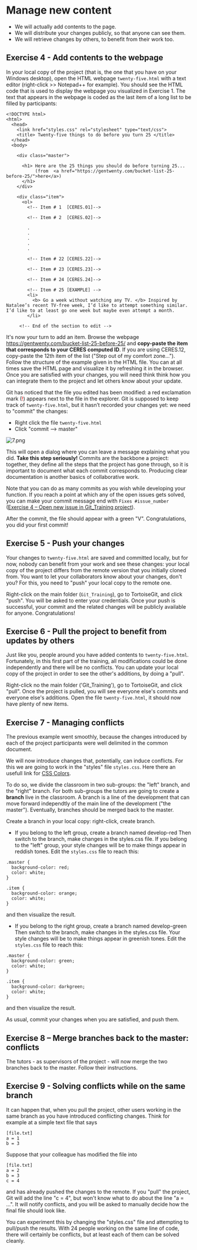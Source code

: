 # Manage new content

- We will actually add contents to the page.
- We will distribute your changes publicly, so that anyone can see them.
- We will retrieve changes by others, to benefit from their work too.

## Exercise 4 - Add contents to the webpage
In your local copy of the project (that is, the one that you have on your Windows desktop), open the HTML webpage `twenty-five.html` with a text editor (right-click >> Notepad++ for example). You should see the HTML code that is used to display the webpage you visualized in Exercise 1. The text that appears in the webpage is coded as the last item of a long list to be filled by participants:

```
<!DOCTYPE html>
<html>
  <head>
    <link href="styles.css" rel="stylesheet" type="text/css">
    <title> Twenty-five things to do before you turn 25 </title>
  </head>
  <body>

    <div class="master">

      <h1> Here are the 25 things you should do before turning 25... 
           (from  <a href="https://gentwenty.com/bucket-list-25-before-25/">here</a>)
      </h1>
    </div>

    <div class="item">
      <ol>
        <!-- Item # 1  [CERES.01]-->

        <!-- Item # 2  [CERES.02]-->

        .
        .
        .
        .
        .

        <!-- Item # 22 [CERES.22]-->

        <!-- Item # 23 [CERES.23]-->

        <!-- Item # 24 [CERES.24]-->

        <!-- Item # 25 [EXAMPLE] -->
        <li>
          <b> Go a week without watching any TV. </b> Inspired by Natalee’s recent TV-free week, I’d like to attempt something similar. I’d like to at least go one week but maybe even attempt a month.
        </li>

     <!-- End of the section to edit -->

```

It's now your turn to add an item. Browse the webpage https://gentwenty.com/bucket-list-25-before-25/ and **copy-paste the item that corresponds to your CERES computed ID**. If you are using CERES.12, copy-paste the 12th item of the list ("Step out of my comfort zone..."). Follow the structure of the example given in the HTML file. You can at all times save the HTML page and visualize it by refreshing it in the browser. Once you are satisfied with your changes, you will need think think how you can integrate them to the project and let others know about your update.

Git has noticed that the file you edited has been modified: a red exclamation mark (<span style="color:red">!</span>) appears next to the file in the explorer. Git is supposed to keep track of `twenty-five.html`, but it hasn’t recorded your changes yet: we need to "commit" the changes:

- Right click the file `twenty-five.html`
- Click "commit --> master"

![7.png](https://github.com/fmassonn/Git_Training/raw/master/resources/7.png)

This will open a dialog where you can leave a message explaining what you did. **Take this step seriously!** Commits are the backbone a project: together, they define all the steps that the project has gone through, so it is important to document what each commit corresponds to. Producing clear documentation is another basics of collaborative work.

Note that you can do as many commits as you wish while developing your function. If you reach a point at which any of the open issues gets solved, you can make your commit message end with `Fixes #issue_number` ([Exercise 4 – Open new issue in Git_Training project](https://github.com/fmassonn/Git_Training/tree/master/project/windows/issues)).

After the commit, the file should appear with a green "V". Congratulations, you did your first commit!

## Exercise 5 - Push your changes
Your changes to `twenty-five.html` are saved and committed locally, but for now, nobody can benefit from your work and see these changes: your local copy of the project differs from the remote version that you initially cloned from. You want to let your collaborators know about your changes, don't you? For this, you need to "push" your local copy to the remote one.

Right-click on the main folder (`Git_Training`), go to TortoiseGit, and click "push". You will be asked to enter your credentials. Once your push is successful, your commit and the related changes will be publicly available for anyone. Congratulations!


## Exercise 6 - Pull the project to benefit from updates by others
Just like you, people around you have added contents to `twenty-five.html`. Fortunately, in this first part of the training, all modifications could be done independently and there will be no conflicts. You can update your local copy of the project in order to see the other's additions, by doing a "pull".

Right-click no the main folder ('Git_Training'), go to TortoiseGit, and click "pull". Once the project is pulled, you will see everyone else's commits and everyone else's additions. Open the file `twenty-five.html`, it should now have plenty of new items.


## Exercise 7 - Managing conflicts
The previous example went smoothly, because the changes introduced by each of the project participants were well delimited in the common document.

We will now introduce changes that, potentially, can induce conflicts. For this we are going to work in the "styles" file `styles.css`. Here there an usefull link for [CSS Colors](https://www.w3schools.com/cssref/css_colors.asp). 

To do so, we divide the classroom in two sub-groups: the "left" branch, and the "right" branch. For both sub-groups the tutors are going to create a **branch** live in the classroom. A branch is a line of the development that can move forward independtly of the main line of the development ("the master"). Eventually, branches should be merged back to the master.

Create a branch in your local copy: right-click, create branch.
* If you belong to the left group, create a branch named develop-red
Then switch to the branch, make changes in the styles.css file. If you belong to the "left" group, your style changes will be to make things appear in reddish tones. Edit the `styles.css` file to reach this:
```
.master {
  background-color: red;
  color: white;
}

.item {
  background-color: orange;
  color: white;
}
```
and then visualize the result.

* If you belong to the right group, create a branch named develop-green
Then switch to the branch, make changes in the styles.css file. Your style changes will be to make things appear in greenish tones. Edit the `styles.css` file to reach this:
```
.master {
  background-color: green;
  color: white;
}

.item {
  background-color: darkgreen;
  color: white;
}
```
and then visualize the result.

As usual, commit your changes when you are satisfied, and push them.

## Exercise 8 – Merge branches back to the master: conflicts

The tutors - as supervisors of the project - will now merge the two branches back to the master. Follow their instructions.

## Exercise 9 - Solving conflicts while on the same branch
It can happen that, when you pull the project, other users working in the same branch as you have introduced conflicting changes. Think for example at a simple text file that says
```
[file.txt]
a = 1
b = 3
```

Suppose that your colleague has modified the file into 
```
[file.txt]
a = 2
b = 3
c = 4
```
and has already pushed the changes to the remote. If you "pull" the project, Git will add the line "c = 4", but won't know what to do about the line "a = ...". It will notify conflicts, and you will be asked to manually decide how the final file should look like.

You can experiment this by changing the "styles.css" file and attempting to pull/push the results. With 24 people working on the same line of code, there will certainly be conflicts, but at least each of them can be solved cleanly.











